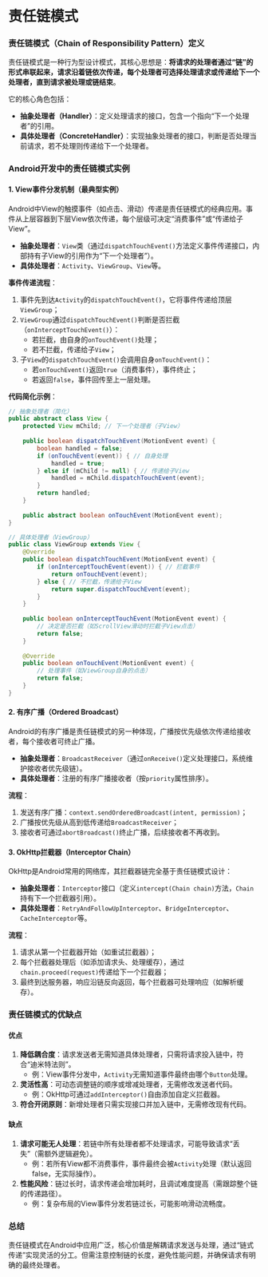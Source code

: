 # 责任链模式

### 责任链模式（Chain of Responsibility Pattern）定义  
责任链模式是一种行为型设计模式，其核心思想是：**将请求的处理者通过“链”的形式串联起来，请求沿着链依次传递，每个处理者可选择处理请求或传递给下一个处理者，直到请求被处理或链结束**。  

它的核心角色包括：  
- **抽象处理者（Handler）**：定义处理请求的接口，包含一个指向“下一个处理者”的引用。  
- **具体处理者（ConcreteHandler）**：实现抽象处理者的接口，判断是否处理当前请求，若不处理则传递给下一个处理者。  


### Android开发中的责任链模式实例  

#### 1. View事件分发机制（最典型实例）  
Android中View的触摸事件（如点击、滑动）传递是责任链模式的经典应用。事件从上层容器到下层View依次传递，每个层级可决定“消费事件”或“传递给子View”。  

- **抽象处理者**：`View`类（通过`dispatchTouchEvent()`方法定义事件传递接口，内部持有子View的引用作为“下一个处理者”）。  
- **具体处理者**：`Activity`、`ViewGroup`、`View`等。  

**事件传递流程**：  
1. 事件先到达`Activity`的`dispatchTouchEvent()`，它将事件传递给顶层`ViewGroup`；  
2. `ViewGroup`通过`dispatchTouchEvent()`判断是否拦截（`onInterceptTouchEvent()`）：  
   - 若拦截，由自身的`onTouchEvent()`处理；  
   - 若不拦截，传递给子`View`；  
3. 子`View`的`dispatchTouchEvent()`会调用自身`onTouchEvent()`：  
   - 若`onTouchEvent()`返回`true`（消费事件），事件终止；  
   - 若返回`false`，事件回传至上一层处理。  

**代码简化示例**：  
```java
// 抽象处理者（简化）
public abstract class View {
    protected View mChild; // 下一个处理者（子View）
    
    public boolean dispatchTouchEvent(MotionEvent event) {
        boolean handled = false;
        if (onTouchEvent(event)) { // 自身处理
            handled = true;
        } else if (mChild != null) { // 传递给子View
            handled = mChild.dispatchTouchEvent(event);
        }
        return handled;
    }
    
    public abstract boolean onTouchEvent(MotionEvent event);
}

// 具体处理者（ViewGroup）
public class ViewGroup extends View {
    @Override
    public boolean dispatchTouchEvent(MotionEvent event) {
        if (onInterceptTouchEvent(event)) { // 拦截事件
            return onTouchEvent(event);
        } else { // 不拦截，传递给子View
            return super.dispatchTouchEvent(event);
        }
    }
    
    public boolean onInterceptTouchEvent(MotionEvent event) {
        // 决定是否拦截（如ScrollView滑动时拦截子View点击）
        return false;
    }
    
    @Override
    public boolean onTouchEvent(MotionEvent event) {
        // 处理事件（如ViewGroup自身的点击）
        return false;
    }
}
```  


#### 2. 有序广播（Ordered Broadcast）  
Android的有序广播是责任链模式的另一种体现，广播按优先级依次传递给接收者，每个接收者可终止广播。  

- **抽象处理者**：`BroadcastReceiver`（通过`onReceive()`定义处理接口，系统维护接收者优先级链）。  
- **具体处理者**：注册的有序广播接收者（按`priority`属性排序）。  

**流程**：  
1. 发送有序广播：`context.sendOrderedBroadcast(intent, permission)`；  
2. 广播按优先级从高到低传递给`BroadcastReceiver`；  
3. 接收者可通过`abortBroadcast()`终止广播，后续接收者不再收到。  


#### 3. OkHttp拦截器（Interceptor Chain）  
OkHttp是Android常用的网络库，其拦截器链完全基于责任链模式设计：  

- **抽象处理者**：`Interceptor`接口（定义`intercept(Chain chain)`方法，`Chain`持有下一个拦截器引用）。  
- **具体处理者**：`RetryAndFollowUpInterceptor`、`BridgeInterceptor`、`CacheInterceptor`等。  

**流程**：  
1. 请求从第一个拦截器开始（如重试拦截器）；  
2. 每个拦截器处理后（如添加请求头、处理缓存），通过`chain.proceed(request)`传递给下一个拦截器；  
3. 最终到达服务器，响应沿链反向返回，每个拦截器可处理响应（如解析缓存）。  


### 责任链模式的优缺点  

#### 优点  
1. **降低耦合度**：请求发送者无需知道具体处理者，只需将请求投入链中，符合“迪米特法则”。  
   - 例：View事件分发中，`Activity`无需知道事件最终由哪个`Button`处理。  
2. **灵活性高**：可动态调整链的顺序或增减处理者，无需修改发送者代码。  
   - 例：OkHttp可通过`addInterceptor()`自由添加自定义拦截器。  
3. **符合开闭原则**：新增处理者只需实现接口并加入链中，无需修改现有代码。  


#### 缺点  
1. **请求可能无人处理**：若链中所有处理者都不处理请求，可能导致请求“丢失”（需额外逻辑避免）。  
   - 例：若所有View都不消费事件，事件最终会被`Activity`处理（默认返回false，无实际操作）。  
2. **性能风险**：链过长时，请求传递会增加耗时，且调试难度提高（需跟踪整个链的传递路径）。  
   - 例：复杂布局的View事件分发若链过长，可能影响滑动流畅度。  


### 总结  
责任链模式在Android中应用广泛，核心价值是解耦请求发送与处理，通过“链式传递”实现灵活的分工。但需注意控制链的长度，避免性能问题，并确保请求有明确的最终处理者。